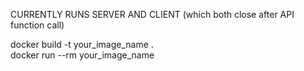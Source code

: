 CURRENTLY RUNS SERVER AND CLIENT (which both close after API function call)

docker build -t your_image_name .\
docker run --rm your_image_name


